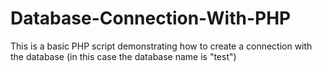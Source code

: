# Database-Connection-With-PHP
This is a basic PHP script demonstrating how to create a connection with the database (in this case the database name is "test")
